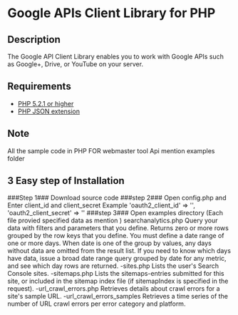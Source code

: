 # Google APIs Client Library for PHP #

## Description ##
The Google API Client Library enables you to work with Google APIs such as Google+, Drive, or YouTube on your server.

## Requirements ##
* [PHP 5.2.1 or higher](http://www.php.net/)
* [PHP JSON extension](http://php.net/manual/en/book.json.php)

## Note ##
All the sample code in PHP FOR webmaster tool Api mention examples folder

## 3 Easy step of Installation ##
###Step 1###
Download source code
###step 2###
Open config.php and Enter client_id and client_secret 
Example
'oauth2_client_id' => '<Enter Client ID>',
'oauth2_client_secret' => '<Enter Client Secret>'
###step 3###
Open examples directory (Each file provied specified data as mention )
searchanalytics.php
Query your data with filters and parameters that you define. Returns zero or more rows grouped by the row keys that you define. You must define a date range of one or more days. When date is one of the group by values, any days without data are omitted from the result list. If you need to know which days have data, issue a broad date range query grouped by date for any metric, and see which day rows are returned.
-sites.php
Lists the user's Search Console sites.
-sitemaps.php 
Lists the sitemaps-entries submitted for this site, or included in the sitemap index file (if sitemapIndex is specified in the request).
-url_crawl_errors.php 
Retrieves details about crawl errors for a site's sample URL.
-url_crawl_errors_samples
Retrieves a time series of the number of URL crawl errors per error category and platform.
		